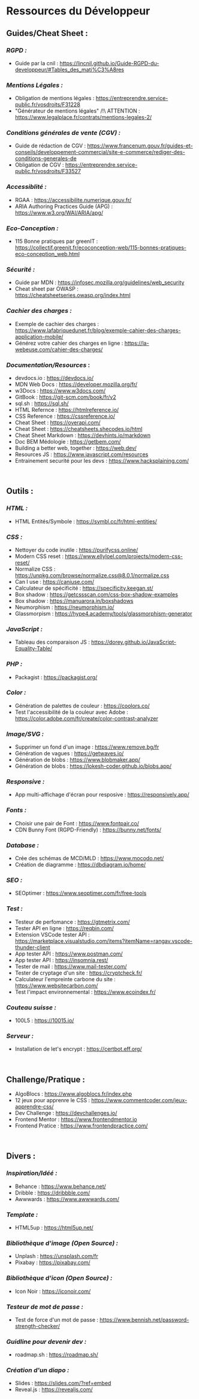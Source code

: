 # Ressources du Développeur

## Guides/Cheat Sheet :

### *RGPD :*
- Guide par la cnil : https://lincnil.github.io/Guide-RGPD-du-developpeur/#Tables_des_mati%C3%A8res

### *Mentions Légales :*
- Obligation de mentions légales : https://entreprendre.service-public.fr/vosdroits/F31228
- "Générateur de mentions légales" /!\ ATTENTION : https://www.legalplace.fr/contrats/mentions-legales-2/

### *Conditions générales de vente (CGV) :*
- Guide de rédaction de CGV :  https://www.francenum.gouv.fr/guides-et-conseils/developpement-commercial/site-e-commerce/rediger-des-conditions-generales-de
- Obligation de CGV : https://entreprendre.service-public.fr/vosdroits/F33527

### *Accessiblité :*
- RGAA : https://accessibilite.numerique.gouv.fr/
- ARIA Authoring Practices Guide (APG) : https://www.w3.org/WAI/ARIA/apg/

### *Eco-Conception :*
- 115 Bonne pratiques par greenIT : https://collectif.greenit.fr/ecoconception-web/115-bonnes-pratiques-eco-conception_web.html

### *Sécurité :*
- Guide par MDN : https://infosec.mozilla.org/guidelines/web_security
- Cheat sheet par OWASP : https://cheatsheetseries.owasp.org/index.html

### *Cachier des charges :*
- Exemple de cachier des charges : https://www.lafabriquedunet.fr/blog/exemple-cahier-des-charges-application-mobile/
- Générez votre cahier des charges en ligne : https://la-webeuse.com/cahier-des-charges/

### *Documentation/Resources* :
- devdocs.io : https://devdocs.io/
- MDN Web Docs : https://developer.mozilla.org/fr/
- w3Docs : https://www.w3docs.com/
- GitBook : https://git-scm.com/book/fr/v2
- sql.sh : https://sql.sh/
- HTML Refernce : https://htmlreference.io/
- CSS Reference : https://cssreference.io/
- Cheat Sheet : https://overapi.com/
- Cheat Sheet : https://cheatsheets.shecodes.io/html
- Cheat Sheet Markdown : https://devhints.io/markdown
- Doc BEM Médologie : https://getbem.com/
- Building a better web, together : https://web.dev/
- Resources JS : https://www.javascript.com/resources
- Entrainement securité pour les devs : https://www.hacksplaining.com/

<br>

## Outils :

### *HTML :*
- HTML Entités/Symbole : https://symbl.cc/fr/html-entities/

### *CSS :*
- Nettoyer du code inutile : https://purifycss.online/
- Modern CSS reset : https://www.ellyloel.com/projects/modern-css-reset/
- Normalize CSS : https://unpkg.com/browse/normalize.css@8.0.1/normalize.css
- Can I use : https://caniuse.com/
- Calculateur de spécificité : https://specificity.keegan.st/
- Box shadow : https://getcssscan.com/css-box-shadow-examples
- Box shadow : https://manuarora.in/boxshadows
- Neumorphism : https://neumorphism.io/
- Glassmorpism : https://hype4.academy/tools/glassmorphism-generator

### *JavaScript :*
- Tableau des comparaison JS : https://dorey.github.io/JavaScript-Equality-Table/

### *PHP :*
- Packagist : https://packagist.org/

### *Color :*
- Génération de palettes de couleur : https://coolors.co/
- Test l'accessibilité de la couleur avec Adobe : https://color.adobe.com/fr/create/color-contrast-analyzer

### *Image/SVG :*
- Supprimer un fond d'un image : https://www.remove.bg/fr
- Génération de vagues : https://getwaves.io/
- Génération de blobs : https://www.blobmaker.app/
- Génération de blobs : https://lokesh-coder.github.io/blobs.app/

### *Responsive :*
- App multi-affichage d'écran pour resposive : https://responsively.app/

### *Fonts :*
- Choisir une pair de Font : https://www.fontpair.co/
- CDN Bunny Font (RGPD-Friendly) : https://bunny.net/fonts/

### *Database :*
- Crée des schémas de MCD/MLD : https://www.mocodo.net/
- Création de diagramme : https://dbdiagram.io/home/

### *SEO :*
- SEOptimer : https://www.seoptimer.com/fr/free-tools

### *Test :*
- Testeur de perfomance : https://gtmetrix.com/
- Tester API en ligne : https://reqbin.com/
- Extension VSCode tester API : https://marketplace.visualstudio.com/items?itemName=rangav.vscode-thunder-client
- App tester API : https://www.postman.com/
- App tester API : https://insomnia.rest/
- Tester de mail : https://www.mail-tester.com/
- Tester de cryptage d'un site : https://cryptcheck.fr/
- Calculateur l'empreinte carbone du site : https://www.websitecarbon.com/
- Test l'impact environnemental : https://www.ecoindex.fr/

### *Couteau suisse :*
- 100L5 : https://10015.io/

### *Serveur :*
- Installation de let's encrypt : https://certbot.eff.org/

<br>

## Challenge/Pratique :
- AlgoBlocs : https://www.algoblocs.fr/index.php
- 12 jeux pour apprenre le CSS : https://www.commentcoder.com/jeux-apprendre-css/
- Dev Challenge : https://devchallenges.io/
- Frontend Mentor : https://www.frontendmentor.io
- Frontend Pratice : https://www.frontendpractice.com/

<br>

## Divers :

### *Inspiration/Idéé :*
- Behance : https://www.behance.net/
- Dribble : https://dribbble.com/
- Awwwards : https://www.awwwards.com/

### *Template :*
- HTML5up :  https://html5up.net/

### *Bibliothèque d'image (Open Source) :*
- Unplash : https://unsplash.com/fr
- Pixabay : https://pixabay.com/

### *Bibliothèque d'icon (Open Source) :*
- Icon Noir : https://iconoir.com/

### *Testeur de mot de passe :*
- Test de force d'un mot de passe : https://www.bennish.net/password-strength-checker/

### *Guidline pour devenir dev :*
- roadmap.sh : https://roadmap.sh/

### *Création d'un diapo :*
- Slides : https://slides.com/?ref=embed
- Reveal.js : https://revealjs.com/